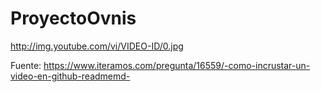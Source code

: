 # ProyectoOvnis

http://img.youtube.com/vi/VIDEO-ID/0.jpg

Fuente: https://www.iteramos.com/pregunta/16559/-como-incrustar-un-video-en-github-readmemd-
